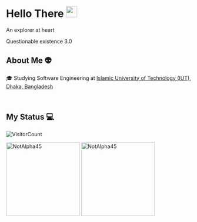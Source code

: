 <h1>Hello There <img src = "https://raw.githubusercontent.com/MartinHeinz/MartinHeinz/master/wave.gif" width = 30px></h1>

<p>An explorer at heart</p>
<p>Questionable existence 3.0</p>

## About Me 👽

🎓 Studying Software Engineering at <a href="https://www.iutoic-dhaka.edu/">Islamic University of Technology (IUT), Dhaka, Bangladesh</a>

<br>

## My Status 💻

![VisitorCount](https://profile-counter.glitch.me/NotAlpha45/count.svg)

<p><img height="200em" src="https://github-readme-stats.vercel.app/api?username=NotAlpha45&hide_border=true&count_private=true&show_icons=true&theme=codeSTACKr" alt="NotAlpha45"/>
<img height="200em" src="https://github-readme-stats.vercel.app/api/top-langs?username=NotAlpha45&show_icons=true&locale=en&layout=compact&hide_border=true&theme=codeSTACKr" alt="NotAlpha45"/></p>
